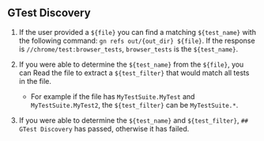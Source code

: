 ## GTest Discovery
1. If the user provided a `${file}` you can find a matching `${test_name}`
   with the following command: `gn refs out/{out_dir} ${file}`. If the response
   is `//chrome/test:browser_tests`, `browser_tests` is the `${test_name}`.

2. If you were able to determine the `${test_name}` from the `${file}`, you can
   Read the file to extract a `${test_filter}` that would match all tests in the
   file.
   - For example if the file has `MyTestSuite.MyTest` and `MyTestSuite.MyTest2`,
     the `${test_filter}` can be `MyTestSuite.*`.

3. If you were able to determine the `${test_name}` and `${test_filter}`,
   `## GTest Discovery` has passed, otherwise it has failed.
